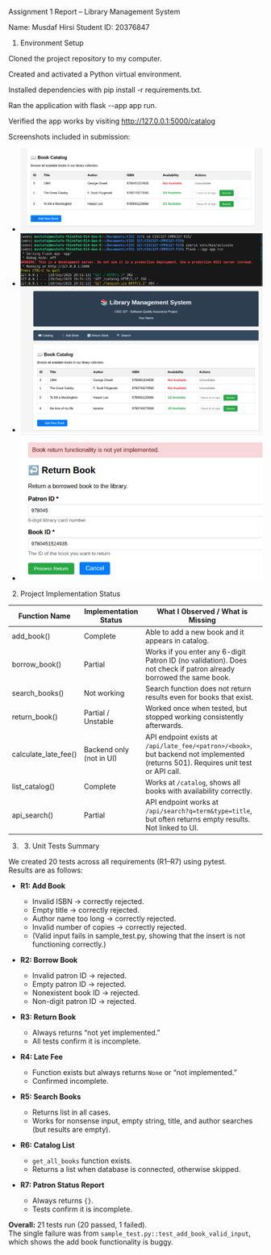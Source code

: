 Assignment 1 Report – Library Management System

Name: Musdaf Hirsi
Student ID: 20376847


1. Environment Setup

Cloned the project repository to my computer.

Created and activated a Python virtual environment.

Installed dependencies with pip install -r requirements.txt.

Ran the application with flask --app app run.

Verified the app works by visiting http://127.0.0.1:5000/catalog



 Screenshots included in submission:

- ![Catalog page](screenshots/catalog.png)  
- ![Terminal after running Flask](screenshots/terminal.png)  
- ![After adding a book](screenshots/add_book.png)  
- ![After trying to return a book](screenshots/return_book.png)  






2. Project Implementation Status


| Function Name       | Implementation Status   | What I Observed / What is Missing |
|---------------------|-------------------------|-----------------------------------|
| add_book()          | Complete                | Able to add a new book and it appears in catalog. |
| borrow_book()       | Partial                 | Works if you enter any 6-digit Patron ID (no validation). Does not check if patron already borrowed the same book. |
| search_books()      | Not working             | Search function does not return results even for books that exist. |
| return_book()       | Partial / Unstable      | Worked once when tested, but stopped working consistently afterwards. |
| calculate_late_fee()| Backend only (not in UI)| API endpoint exists at `/api/late_fee/<patron>/<book>`, but backend not implemented (returns 501). Requires unit test or API call. |
| list_catalog()      | Complete                | Works at `/catalog`, shows all books with availability correctly. |
| api_search()        | Partial                 | API endpoint works at `/api/search?q=term&type=title`, but often returns empty results. Not linked to UI. |
     


3. 3. Unit Tests Summary

We created 20 tests across all requirements (R1–R7) using pytest.  
Results are as follows:

- **R1: Add Book** 
  - Invalid ISBN → correctly rejected.  
  - Empty title → correctly rejected.  
  - Author name too long → correctly rejected.  
  - Invalid number of copies → correctly rejected.  
  - (Valid input fails in sample_test.py, showing that the insert is not functioning correctly.)

- **R2: Borrow Book**  
  - Invalid patron ID → rejected.  
  - Empty patron ID → rejected.  
  - Nonexistent book ID → rejected.  
  - Non-digit patron ID → rejected.  

- **R3: Return Book**  
  - Always returns “not yet implemented.”  
  - All tests confirm it is incomplete.  

- **R4: Late Fee**  
  - Function exists but always returns `None` or “not implemented.”  
  - Confirmed incomplete.  

- **R5: Search Books**  
  - Returns list in all cases.  
  - Works for nonsense input, empty string, title, and author searches (but results are empty).  

- **R6: Catalog List**  
  - `get_all_books` function exists.  
  - Returns a list when database is connected, otherwise skipped.  

- **R7: Patron Status Report**  
  - Always returns `{}`.  
  - Tests confirm it is incomplete.  

**Overall:** 21 tests run (20 passed, 1 failed).  
The single failure was from `sample_test.py::test_add_book_valid_input`, which shows the add book functionality is buggy.  
